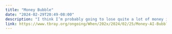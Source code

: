 ```yaml
---
title: "Money Bubble"
date: "2024-02-29T20:49-08:00"
description: "I think I’m probably going to lose quite a lot of money in the next year or two. It’s partly AI’s fault, but not mostly."
link: https://www.tbray.org/ongoing/When/202x/2024/02/25/Money-AI-Bubble
---
```

